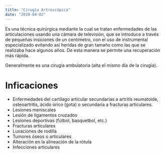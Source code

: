 ```yaml
---
title: "Cirugía Artroscópica"
date: "2019-04-02"
---
```


Es una técnica quirúrgica mediante la cual se tratan enfermedades de las articulaciones usando una cámara de televisión, que se introduce a través de pequeñas insiciones de un centímetro, con el uso de instrumental especializado evitando así heridas de gran tamaño como las que se realizaba hace algunos años. De esta manera se permite una recuperación más rápida.

Generalmente es una cirugía ambulatoria (alta el mismo día de la cirugía).

# Inficaciones
- Enfermedades del cartílago articular secundarias a artritis reumatoide, osteoartritis, ácido úrico (gota) o secundaria a fracturas articulares.
- Lesiones meniscales
- Lesión de ligamentos cruzados
- Lesiones deportivas (fútbol, basquetbol, etc.)
- Fracturas articulares
- Luxaciones de rodilla
- Tumores óseos o articulares
- Alteración en la alineación de la rótula
- Infecciones articulares